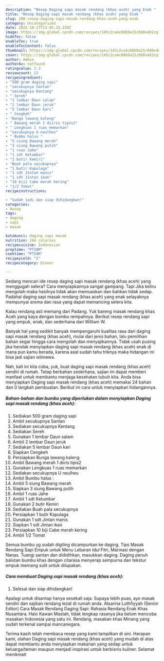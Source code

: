 ```yaml
---
description: "Resep Daging sapi masak rendang (khas aceh) yang Enak "
title: "Resep Daging sapi masak rendang (khas aceh) yang Enak "
slug: 280-resep-daging-sapi-masak-rendang-khas-aceh-yang-enak
category: Uncategorized
date: 2022-10-27T13:45:33.239Z
image: https://img-global.cpcdn.com/recipes/145c2ca4c88b9a15/680x482cq70/daging-sapi-masak-rendang-khas-aceh-foto-resep-utama.jpg
hideToc: false
enableToc: true
enableTocContent: false
thumbnail: https://img-global.cpcdn.com/recipes/145c2ca4c88b9a15/680x482cq70/daging-sapi-masak-rendang-khas-aceh-foto-resep-utama.jpg
cover: https://img-global.cpcdn.com/recipes/145c2ca4c88b9a15/680x482cq70/daging-sapi-masak-rendang-khas-aceh-foto-resep-utama.jpg
author: Admin
authorAv: notfound
ratingvalue: 3.3
reviewcount: 22
recipeingredient:
- "500 gram daging sapi"
- "secukupnya Santan"
- "secukupnya Kentang"
- " Sereh"
- "1 lembar Daun salam"
- "2 lembar Daun jeruk"
- "5 lembar Daun kari"
- " Cengkeh"
- "Bunga lawang kaleng"
- " Bawang merah 1 diiris tipis2"
- " Lengkuas 1 ruas memarkan"
- "secukupnya U neulheu"
- " Bumbu halus "
- "5 siung Bawang merah"
- "3 siung Bawang putih"
- "1 ruas Jahe"
- "1 sdt Ketumbar"
- "2 butir Kemiri"
- "Buah pala secukupnya"
- "1 butir Kapulaga"
- "1 sdt Jintan manis"
- "1 sdt Jintan ikan"
- "10 biji Cabe merah kering"
- "1/2 Tomat"
recipeinstructions:

- "Sudah jadi dan siap dihidangkan!"
categories:
- Resep
tags:
- daging
- sapi
- masak

katakunci: daging sapi masak 
nutrition: 264 calories
recipecuisine: Indonesian
preptime: "PT18M"
cooktime: "PT54M"
recipeyield: "2"
recipecategory: Dinner

---
```



Sedang mencari ide resep daging sapi masak rendang (khas aceh) yang menggugah selera? Cara menyiapkannya sangat gampang. Tapi Jika keliru mengolah maka hasilnya tidak akan memuaskan dan bahkan tidak sedap. Padahal daging sapi masak rendang (khas aceh) yang enak selayaknya mempunyai aroma dan rasa yang dapat memancing selera kita.


Kalau rendang asli memang dari Padang. Yuk bareng masak rendang khas Aceh yang kaya dengan bumbu rempahnya. Berikut resep rendang sapi yang empuk, enak, dan sederhana dari William W.

Banyak hal yang sedikit banyak mempengaruhi kualitas rasa dari daging sapi masak rendang (khas aceh), mulai dari jenis bahan, lalu pemilihan bahan segar hingga cara mengolah dan menyajikannya. Tidak usah pusing jika hendak menyiapkan daging sapi masak rendang (khas aceh) enak di mana pun kamu berada, karena asal sudah tahu triknya maka hidangan ini bisa jadi sajian istimewa.


Nah, kali ini kita coba, yuk, buat daging sapi masak rendang (khas aceh) sendiri di rumah. Tetap berbahan sederhana, sajian ini dapat memberi manfaat untuk membantu menjaga kesehatan tubuh kita. Anda bisa menyiapkan Daging sapi masak rendang (khas aceh) memakai 24 bahan dan 0 langkah pembuatan. Berikut ini cara untuk menyiapkan hidangannya.

<!--inarticleads1-->

##### Bahan-bahan dan bumbu yang diperlukan dalam menyiapkan Daging sapi masak rendang (khas aceh):

1. Sediakan 500 gram daging sapi
1. Ambil secukupnya Santan
1. Sediakan secukupnya Kentang
1. Sediakan  Sereh
1. Gunakan 1 lembar Daun salam
1. Ambil 2 lembar Daun jeruk
1. Sediakan 5 lembar Daun kari
1. Siapkan  Cengkeh
1. Persiapkan Bunga lawang kaleng
1. Ambil  Bawang merah 1 diiris tipis2
1. Gunakan  Lengkuas 1 ruas memarkan
1. Sediakan secukupnya U neulheu
1. Ambil  Bumbu halus :
1. Ambil 5 siung Bawang merah
1. Siapkan 3 siung Bawang putih
1. Ambil 1 ruas Jahe
1. Ambil 1 sdt Ketumbar
1. Gunakan 2 butir Kemiri
1. Sediakan Buah pala secukupnya
1. Persiapkan 1 butir Kapulaga
1. Gunakan 1 sdt Jintan manis
1. Siapkan 1 sdt Jintan ikan
1. Persiapkan 10 biji Cabe merah kering
1. Ambil 1/2 Tomat


Semua bumbu yg sudah digiling dicampurkan ke daging. Tips Masak Rendang Sapi Empuk untuk Menu Lebaran Idul Fitri, Marinasi dengan Nanas. Tuangi santan dan dididihkan, masukkan daging. Daging penuh balutan bumbu khas dengan citarasa menyerap sempurna dan tekstur empuk memang sulit untuk dilupakan. 

<!--inarticleads2-->

##### Cara membuat Daging sapi masak rendang (khas aceh):


1. Selesai dan siap dihidangkan!

Apalagi untuk disantap hanya sesekali saja. Supaya lebih puas, ayo masak sendiri dan sajikan rendang lezat di rumah anda. Atsarina Luthfiyyah (Senior Editor) Cara Masak Rendang Daging Sapi: Rahasia Rendang Enak Khas Nusantara. Halo Kawan Mastah, tidak lengkap rasanya jika belum mencoba masakan Indonesia yang satu ini. Rendang, masakan khas Minang yang sudah terkenal sampai mancanegara. 

Terima kasih telah membaca resep yang kami tampilkan di sini. Harapan kami, olahan Daging sapi masak rendang (khas aceh) yang mudah di atas dapat membantu anda menyiapkan makanan yang sedap untuk keluarga/teman maupun menjadi inspirasi untuk berbisnis kuliner. Selamat menikmati
